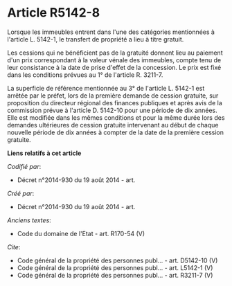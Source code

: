 # Article R5142-8

Lorsque les immeubles entrent dans l'une des catégories mentionnées à l'article L. 5142-1, le transfert de propriété a lieu à
titre gratuit.

Les cessions qui ne bénéficient pas de la gratuité donnent lieu au paiement d'un prix correspondant à la valeur vénale des
immeubles, compte tenu de leur consistance à la date de prise d'effet de la concession. Le prix est fixé dans les conditions
prévues au 1° de l'article R. 3211-7.

La superficie de référence mentionnée au 3° de l'article L. 5142-1 est arrêtée par le préfet, lors de la première demande de
cession gratuite, sur proposition du directeur régional des finances publiques et après avis de la commission prévue à
l'article D. 5142-10 pour une période de dix années. Elle est modifiée dans les mêmes conditions et pour la même durée lors
des demandes ultérieures de cession gratuite intervenant au début de chaque nouvelle période de dix années à compter de la
date de la première cession gratuite.

**Liens relatifs à cet article**

_Codifié par_:

  - Décret n°2014-930 du 19 août 2014 - art.

_Créé par_:

  - Décret n°2014-930 du 19 août 2014 - art.

_Anciens textes_:

  - Code du domaine de l'Etat - art. R170-54 (V)

_Cite_:

  - Code général de la propriété des personnes publ... - art. D5142-10 (V)
  - Code général de la propriété des personnes publ... - art. L5142-1 (V)
  - Code général de la propriété des personnes publ... - art. R3211-7 (V)
